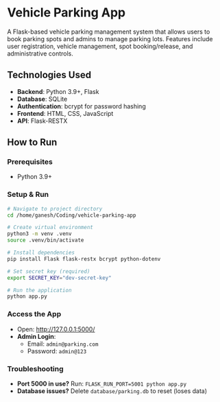 # Vehicle Parking App

A Flask-based vehicle parking management system that allows users to book parking spots and admins to manage parking lots. Features include user registration, vehicle management, spot booking/release, and administrative controls.

## Technologies Used
- **Backend**: Python 3.9+, Flask
- **Database**: SQLite
- **Authentication**: bcrypt for password hashing
- **Frontend**: HTML, CSS, JavaScript
- **API**: Flask-RESTX

## How to Run

### Prerequisites
- Python 3.9+

### Setup & Run
```bash
# Navigate to project directory
cd /home/ganesh/Coding/vehicle-parking-app

# Create virtual environment
python3 -m venv .venv
source .venv/bin/activate

# Install dependencies
pip install Flask flask-restx bcrypt python-dotenv

# Set secret key (required)
export SECRET_KEY="dev-secret-key"

# Run the application
python app.py
```

### Access the App
- Open: http://127.0.0.1:5000/
- **Admin Login**:
  - Email: `admin@parking.com`
  - Password: `admin@123`

### Troubleshooting
- **Port 5000 in use?** Run: `FLASK_RUN_PORT=5001 python app.py`
- **Database issues?** Delete `database/parking.db` to reset (loses data)